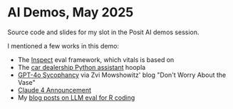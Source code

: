 # AI Demos, May 2025

Source code and slides for my slot in the Posit AI demos session.

I mentioned a few works in this demo:

* The [Inspect](https://inspect.aisi.org.uk/) eval framework, which vitals is based on
* The [car dealership Python assistant](https://www.businessinsider.com/car-dealership-chevrolet-chatbot-chatgpt-pranks-chevy-2023-12) hoopla
* [GPT-4o Sycophancy](https://thezvi.substack.com/p/gpt-4o-is-an-absurd-sycophant) via Zvi Mowshowitz' blog "Don't Worry About the Vase"
* [Claude 4 Announcement](https://www.anthropic.com/news/claude-4)
* My [blog posts on LLM eval for R coding](https://www.simonpcouch.com/blog/2025-05-27-claude-4/)
